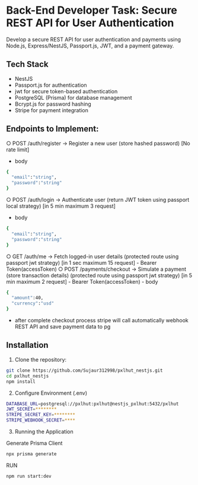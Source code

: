 # Back-End Developer Task: Secure REST API for User Authentication
Develop a secure REST API for user authentication and payments using Node.js,
Express/NestJS, Passport.js, JWT, and a payment gateway.

## Tech Stack

- NestJS
- Passport.js for authentication
- jwt for secure token-based authentication 
- PostgreSQL (Prisma) for database management
- Bcrypt.js for password hashing
- Stripe for payment integration

## Endpoints to Implement:
○ POST /auth/register → Register a new user (store hashed password) [No rate limit]
  - body 
  ```bash
{
    "email":"string",
    "password":"string"
}
  ```
○ POST /auth/login → Authenticate user (return JWT token using passport local strategy) [in 5 min maximum 3 request]
  - body 
  ```bash
{
    "email":"string",
    "password":"string"
}
  ```
○ GET /auth/me → Fetch logged-in user details (protected route using passport jwt strategy) [in 1 sec maximum 15 request]
    - Bearer Token(accessToken)
○ POST /payments/checkout → Simulate a payment (store transaction
details) (protected route using passport jwt strategy) [in 5 min maximum 2 request]
    - Bearer Token(accessToken)
    - body 
  ```bash
{
    "amount":40,
    "currency":"usd"
}
  ```
  - after complete checkout process stripe will call automatically webhook REST API and save payment data to pg


## Installation

1. Clone the repository:
```bash
git clone https://github.com/Sujaur312998/pxlhut_nestjs.git
cd pxlhut_nestjs
npm install
```

2. Configure Environment (.env)

```bash
DATABASE_URL=postgresql://pxlhut:pxlhut@nestjs_pxlhut:5432/pxlhut
JWT_SECRET=********
STRIPE_SECRET_KEY=********
STRIPE_WEBHOOK_SECRET=****
```

3. Running the Application

Generate Prisma Client
```bash 
npx prisma generate
```
RUN 
```bash 
npm run start:dev
```

